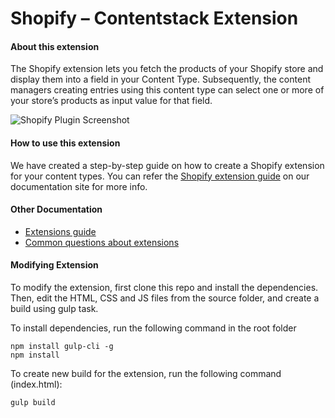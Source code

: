 # Shopify – Contentstack Extension 

#### About this extension
The Shopify extension lets you fetch the products of your Shopify store and display them into a field in your Content Type. Subsequently, the content managers creating entries using this content type can select one or more of your store’s products as input value for that field.


![Shopify Plugin Screenshot](https://images.contentstack.io/v3/assets/bltf2fb14dd3176c6f6/bltd296f1364f1a2db6/5b5091ecc66ad68c0bb129b0/download)


#### How to use this extension
We have created a step-by-step guide on how to create a Shopify extension for your content types. You can refer the [Shopify extension guide](https://www.contentstack.com/docs/guide/extensions) on our documentation site for more info. 


#### Other Documentation
- [Extensions guide](https://www.contentstack.com/docs/guide/extensions)
- [Common questions about extensions](https://www.contentstack.com/docs/faqs#extensions)


#### Modifying Extension

To modify the extension, first clone this repo and install the dependencies. Then, edit the HTML, CSS and JS files from the source folder, and create a build using gulp task.

To install dependencies, run the following command in the root folder
```
npm install gulp-cli -g
npm install
```
To create new build for the extension, run the following command (index.html):

    gulp build

